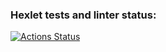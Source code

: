 ### Hexlet tests and linter status:
[![Actions Status](https://github.com/RomanVetrov/python-project-49/actions/workflows/hexlet-check.yml/badge.svg)](https://github.com/RomanVetrov/python-project-49/actions)